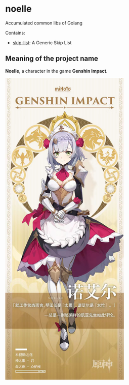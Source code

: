 # noelle
Accumulated common libs of Golang

Contains:
* [skip-list](./skip-list): A Generic Skip List

## Meaning of the project name
**Noelle**, a  character in the game **Genshin Impact**.

<img alt="Kaeya Alberich" height="949" src="./doc/images/noelle.png" width="375"/>